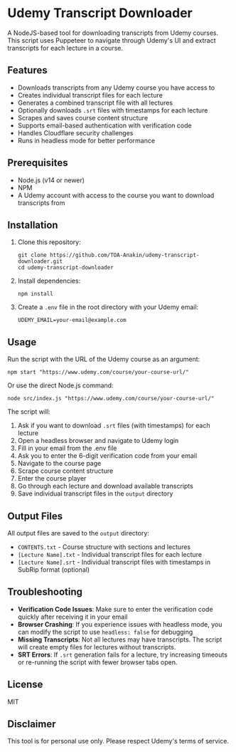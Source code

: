 # Udemy Transcript Downloader

A NodeJS-based tool for downloading transcripts from Udemy courses. This script uses Puppeteer to navigate through Udemy's UI and extract transcripts for each lecture in a course.

## Features

- Downloads transcripts from any Udemy course you have access to
- Creates individual transcript files for each lecture
- Generates a combined transcript file with all lectures
- Optionally downloads `.srt` files with timestamps for each lecture
- Scrapes and saves course content structure
- Supports email-based authentication with verification code
- Handles Cloudflare security challenges
- Runs in headless mode for better performance

## Prerequisites

- Node.js (v14 or newer)
- NPM
- A Udemy account with access to the course you want to download transcripts from

## Installation

1. Clone this repository:
   ```
   git clone https://github.com/TOA-Anakin/udemy-transcript-downloader.git
   cd udemy-transcript-downloader
   ```

2. Install dependencies:
   ```
   npm install
   ```

3. Create a `.env` file in the root directory with your Udemy email:
   ```
   UDEMY_EMAIL=your-email@example.com
   ```

## Usage

Run the script with the URL of the Udemy course as an argument:

```
npm start "https://www.udemy.com/course/your-course-url/"
```

Or use the direct Node.js command:

```
node src/index.js "https://www.udemy.com/course/your-course-url/"
```

The script will:

1. Ask if you want to download `.srt` files (with timestamps) for each lecture
2. Open a headless browser and navigate to Udemy login
3. Fill in your email from the .env file
4. Ask you to enter the 6-digit verification code from your email
5. Navigate to the course page
6. Scrape course content structure
7. Enter the course player
8. Go through each lecture and download available transcripts
9. Save individual transcript files in the `output` directory

## Output Files

All output files are saved to the `output` directory:

- `CONTENTS.txt` - Course structure with sections and lectures
- `[Lecture Name].txt` - Individual transcript files for each lecture
- `[Lecture Name].srt` - Individual transcript files with timestamps in SubRip format (optional)

## Troubleshooting

- **Verification Code Issues**: Make sure to enter the verification code quickly after receiving it in your email
- **Browser Crashing**: If you experience issues with headless mode, you can modify the script to use `headless: false` for debugging
- **Missing Transcripts**: Not all lectures may have transcripts. The script will create empty files for lectures without transcripts.
- **SRT Errors**: If `.srt` generation fails for a lecture, try increasing timeouts or re-running the script with fewer browser tabs open.

## License

MIT

## Disclaimer

This tool is for personal use only. Please respect Udemy's terms of service.
